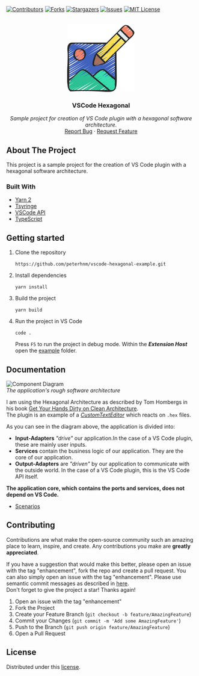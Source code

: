 <div id="top"></div>

<!-- PROJECT SHIELDS -->
[![Contributors][contributors-shield]][contributors-url]
[![Forks][forks-shield]][forks-url]
[![Stargazers][stars-shield]][stars-url]
[![Issues][issues-shield]][issues-url]
[![MIT License][license-shield]][license-url]
<!-- END OF PROJECT SHIELDS -->

<!-- PROJECT LOGO -->
<br />
<div align="center">
    <a href="https://www.flaticon.com/authors/juicy-fish">
        <img src="images/content-creator.png" alt="Image" height="180">
    </a>
    <h3>VSCode Hexagonal</h3>
    <p>
        <i>Sample project for creation of VS Code plugin with a hexagonal software architecture.</i>
        <br />
        <a href="https://github.com/peterhnm/template_empty_repo/issues">Report Bug</a>
        ·
        <a href="https://github.com/peterhnm/template_empty_repo/pulls">Request Feature</a>
    </p>
</div>

## About The Project

This project is a sample project for the creation of VS Code plugin with a hexagonal software architecture.

### Built With

* [Yarn 2](https://yarnpkg.com/getting-started/install)
* [Tsyringe](https://github.com/microsoft/tsyringe)
* [VSCode API](https://code.visualstudio.com/api/references/vscode-api)
* [TypeScript](https://www.typescriptlang.org/)

## Getting started

1. Clone the repository
   ```shell
   https://github.com/peterhnm/vscode-hexagonal-example.git
   ```
2. Install dependencies
   ```shell
   yarn install
   ```
3. Build the project
   ```shell
   yarn build
   ```
4. Run the project in VS Code
   ```shell
   code .
   ```
   Press `F5` to run the project in debug mode.
   Within the **_Extension Host_** open the [example](example) folder.

## Documentation

<p>
   <img src="https://www.plantuml.com/plantuml/proxy?cache=no&src=https://github.com/peterhnm/vscode-hexagonal-example/blob/main/docs/Architecture.puml?raw=true" alt="Component Diagram" /><br />
   <em>The application's rough software architecture</em>
</p>

I am using the Hexagonal Architecture as described by Tom Hombergs in his book
[Get Your Hands Dirty on Clean Architecture](https://www.packtpub.com/product/get-your-hands-dirty-on-clean-architecture/9781839211966).  
The plugin is an example of a [*CustomTextEditor*](https://code.visualstudio.com/api/extension-guides/custom-editors)
which reacts on `.hex` files.

As you can see in the diagram above, the application is divided into:

* **Input-Adapters** *"drive"* our application.In the case of a VS Code plugin, these are mainly user inputs.
* **Services** contain the business logic of our application. They are the core of our application.
* **Output-Adapters** are *"driven"* by our application to communicate with the outside world.
  In the case of a VS Code plugin, this is the VS Code API itself.

**The application core, which contains the ports and services, does not depend on VS Code.**

* [Scenarios](docs/Scenarios.md)

## Contributing

Contributions are what make the open-source community such an amazing place to learn, inspire, and create. Any
contributions you make are **greatly appreciated**.

If you have a suggestion that would make this better, please open an issue with the tag "enhancement", fork the repo and
create a pull request. You can also simply open an issue with the tag "enhancement".
Please use semantic commit messages as described
in [here](https://gist.github.com/joshbuchea/6f47e86d2510bce28f8e7f42ae84c716).  
Don't forget to give the project a star! Thanks again!

1. Open an issue with the tag "enhancement"
2. Fork the Project
3. Create your Feature Branch (`git checkout -b feature/AmazingFeature`)
4. Commit your Changes (`git commit -m 'Add some AmazingFeature'`)
5. Push to the Branch (`git push origin feature/AmazingFeature`)
6. Open a Pull Request

## License

Distributed under this [license](LICENSE).

<!-- MARKDOWN LINKS & IMAGES -->
<!-- https://www.markdownguide.org/basic-syntax/#reference-style-links -->

[contributors-shield]: https://img.shields.io/github/contributors/peterhnm/<repo-name>.svg?style=for-the-badge

[contributors-url]: https://github.com/peterhnm/<repo-name>/graphs/contributors

[forks-shield]: https://img.shields.io/github/forks/peterhnm/<repo-name>.svg?style=for-the-badge

[forks-url]: https://github.com/peterhnm/<repo-name>/network/members

[stars-shield]: https://img.shields.io/github/stars/peterhnm/<repo-name>.svg?style=for-the-badge

[stars-url]: https://github.com/peterhnm/<repo-name>/stargazers

[issues-shield]: https://img.shields.io/github/issues/peterhnm/<repo-name>.svg?style=for-the-badge

[issues-url]: https://github.com/peterhnm/<repo-name>/issues

[license-shield]: https://img.shields.io/github/license/peterhnm/<repo-name>.svg?style=for-the-badge

[license-url]: https://github.com/peterhnm/<repo-name>/blob/main/LICENSE
